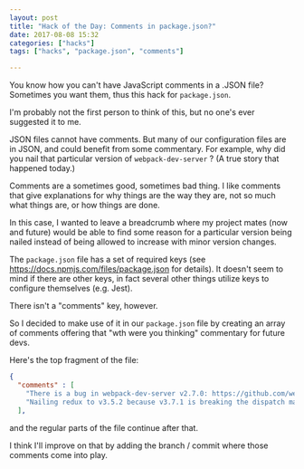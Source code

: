 ```yaml
---
layout: post
title: "Hack of the Day: Comments in package.json?"
date: 2017-08-08 15:32
categories: ["hacks"]
tags: ["hacks", "package.json", "comments"]

---
```


You know how you can't have JavaScript comments in a .JSON file?
Sometimes you want them, thus this hack for `package.json`.

I'm probably not the first person to think of this, but no one's ever
suggested it to me.

JSON files cannot have comments. But many of our configuration files
are in JSON, and could benefit from some commentary. For example, why
did you nail that particular version of `webpack-dev-server` ? (A true
story that happened today.)

Comments are a sometimes good, sometimes bad thing. I like comments
that give explanations for why things are the way they are, not so
much what things are, or how things are done.

In this case, I wanted to leave a breadcrumb where my project mates
(now and future) would be able to find some reason for a particular
version being nailed instead of being allowed to increase with minor
version changes.

The `package.json` file has a set of required keys
(see <https://docs.npmjs.com/files/package.json> for details). It
doesn't seem to mind if there are other keys, in fact several other
things utilize keys to configure themselves (e.g. Jest).

There isn't a "comments" key, however.

So I decided to make use of it in our `package.json` file by creating
an array of comments offering that "wth were you thinking" commentary
for future devs.

Here's the top fragment of the file:

```json
{
  "comments" : [
    "There is a bug in webpack-dev-server v2.7.0: https://github.com/webpack/webpack-dev-server/issues/1025",
    "Nailing redux to v3.5.2 because v3.7.1 is breaking the dispatch maps"
  ],


```

and the regular parts of the file continue after that.

I think I'll improve on that by adding the branch / commit where those
comments come into play.
